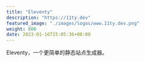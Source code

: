```yaml
---
title: "Eleventy"
description: "https://11ty.dev"
featured_image: "./images/logos/www.11ty.dev.png"
weight: 800
date: 2023-01-16T15:05:36+08:00
---
```


Eleventy，一个更简单的静态站点生成器。